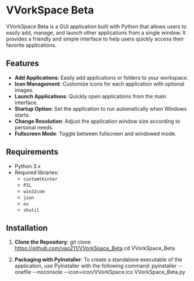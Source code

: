 
# VVorkSpace Beta

VVorkSpace Beta is a GUI application built with Python that allows users to easily add, manage, and launch other applications from a single window. It provides a friendly and simple interface to help users quickly access their favorite applications.

## Features

- **Add Applications**: Easily add applications or folders to your workspace.
- **Icon Management**: Customize icons for each application with optional images.
- **Launch Applications**: Quickly open applications from the main interface.
- **Startup Option**: Set the application to run automatically when Windows starts.
- **Change Resolution**: Adjust the application window size according to personal needs.
- **Fullscreen Mode**: Toggle between fullscreen and windowed mode.

## Requirements

- Python 3.x
- Required libraries:
  - `customtkinter`
  - `PIL`
  - `win32com`
  - `json`
  - `os`
  - `shutil`

## Installation

1. **Clone the Repository**:
   git clone https://github.com/vao211/VVorkSpace_Beta
   cd VVorkSpace_Beta

2. **Packaging with PyInstaller**:
    To create a standalone executable of the application, use PyInstaller with the following command:
    pyinstaller --onefile --noconsole --icon=icon/VVorkSpace.ico VVorkSpace_Beta.py